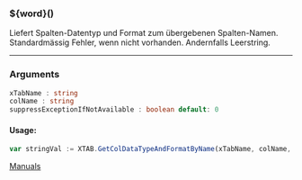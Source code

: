 ﻿### ${word}()
Liefert Spalten-Datentyp und Format zum übergebenen Spalten-Namen. Standardmässig Fehler, wenn nicht vorhanden. Andernfalls Leerstring.

----

### Arguments
```ts
xTabName : string
colName : string
suppressExceptionIfNotAvailable : boolean default: 0
```
#### Usage:
```ts
var stringVal := XTAB.GetColDataTypeAndFormatByName(xTabName, colName, suppressExceptionIfNotAvailable)
```

[Manuals](https://manuals.opacc.ch/docs/doku2401/F-Script/ScriptBlockFunc.XTAB.GetColDataTypeAndFormatByName.html)
